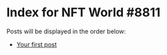 # Index for NFT World #8811
Posts will be displayed in the order below:

- [Your first post](./001-first.md)

